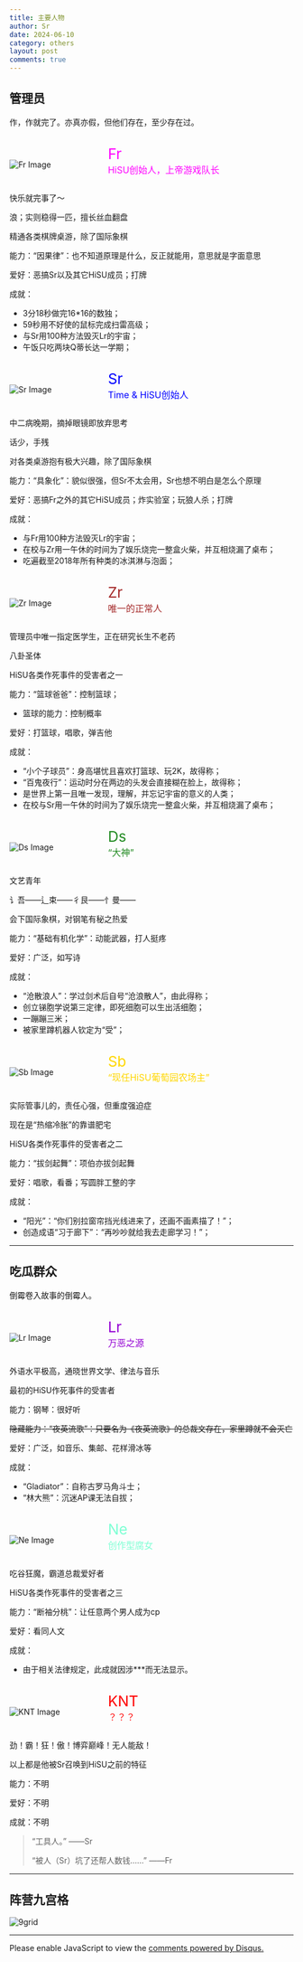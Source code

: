 ```yaml
---
title: 主要人物
author: Sr
date: 2024-06-10
category: others
layout: post
comments: true
---
```


## 管理员

作，作就完了。亦真亦假，但他们存在，至少存在过。



<div style="display: flex; align-items: center;">
    <div style="flex: 1;">
        <br>
        <img src="https://h1su.github.io/assets/Fr-128.png" alt="Fr Image">
    </div>
    <div style="flex: 2; margin-left: 10px;">
        <br>
        <span style="color: #FF00FF; font-size: 26px;">Fr</span><br>
        <span style="color: #FF00FF; font-size: 16px;">HiSU创始人，上帝游戏队长</span>
        <p></p>
    </div>
</div>

快乐就完事了～

浪；实则稳得一匹，擅长丝血翻盘

精通各类棋牌桌游，除了国际象棋

能力：“因果律”：也不知道原理是什么，反正就能用，意思就是字面意思

爱好：恶搞Sr以及其它HiSU成员；打牌

成就：

- 3分18秒做完16*16的数独；
- 59秒用不好使的鼠标完成扫雷高级；
- 与Sr用100种方法毁灭Lr的宇宙；
- 午饭只吃两块Q蒂长达一学期；



<div style="display: flex; align-items: center;">
    <div style="flex: 1;">
        <br>
        <img src="https://h1su.github.io/assets/Sr-128.png" alt="Sr Image">
    </div>
    <div style="flex: 2; margin-left: 10px;">
        <br>
        <span style="color: Blue; font-size: 26px;">Sr</span><br>
        <span style="color: Blue; font-size: 16px;">Time & HiSU创始人</span>
        <p></p>
    </div>
</div>

中二病晚期，摘掉眼镜即放弃思考

话少，手残

对各类桌游抱有极大兴趣，除了国际象棋

能力：“具象化”：貌似很强，但Sr不太会用，Sr也想不明白是怎么个原理

爱好：恶搞Fr之外的其它HiSU成员；炸实验室；玩狼人杀；打牌

成就：
- 与Fr用100种方法毁灭Lr的宇宙；
- 在校与Zr用一午休的时间为了娱乐烧完一整盒火柴，并互相烧漏了桌布；
- 吃遍截至2018年所有种类的冰淇淋与泡面；



<div style="display: flex; align-items: center;">
    <div style="flex: 1;">
        <br>
        <img src="https://h1su.github.io/assets/Zr-128.png" alt="Zr Image">
    </div>
    <div style="flex: 2; margin-left: 10px;">
        <br>
        <span style="color: Brown; font-size: 26px;">Zr</span><br>
        <span style="color: Brown; font-size: 16px;">唯一的正常人</span>
        <p></p>
    </div>
</div>

管理员中唯一指定医学生，正在研究长生不老药

八卦圣体

HiSU各类作死事件的受害者之一

能力：“篮球爸爸”：控制篮球；
  - 篮球的能力：控制概率

爱好：打篮球，唱歌，弹吉他

成就：
- “小个子球员”：身高堪忧且喜欢打篮球、玩2K，故得称；
- “百鬼夜行”：运动时分在两边的头发会直接糊在脸上，故得称；
- 是世界上第一且唯一发现，理解，并忘记宇宙的意义的人类；
- 在校与Sr用一午休的时间为了娱乐烧完一整盒火柴，并互相烧漏了桌布；



<div style="display: flex; align-items: center;">
    <div style="flex: 1;">
        <br>
        <img src="https://h1su.github.io/assets/Ds-128.png" alt="Ds Image">
    </div>
    <div style="flex: 2; margin-left: 10px;">
        <br>
        <span style="color: ForestGreen; font-size: 26px;">Ds</span><br>
        <span style="color: ForestGreen; font-size: 16px;">“大神”</span>
        <p></p>
    </div>
</div>

文艺青年

讠吾——辶束——彳艮——忄曼——

会下国际象棋，对钢笔有秘之热爱

能力：“基础有机化学”：动能武器，打人挺疼

爱好：广泛，如写诗

成就：
- “沧散浪人”：学过剑术后自号“沧浪散人”，由此得称；
- 创立锑胞学说第三定律，即死细胞可以生出活细胞；
- 一蹦蹦三米；
- 被家里蹲机器人钦定为“受”；



<div style="display: flex; align-items: center;">
    <div style="flex: 1;">
        <br>
        <img src="https://h1su.github.io/assets/Sb-128.png" alt="Sb Image">
    </div>
    <div style="flex: 2; margin-left: 10px;">
        <br>
        <span style="color: Gold; font-size: 26px;">Sb</span><br>
        <span style="color: Gold; font-size: 16px;">“现任HiSU葡萄园农场主”</span>
        <p></p>
    </div>
</div>

实际管事儿的，责任心强，但重度强迫症

现在是“热缩冷胀”的靠谱肥宅

HiSU各类作死事件的受害者之二

能力：“拔剑起舞”：项伯亦拔剑起舞

爱好：唱歌，看番；写圆胖工整的字

成就：
- “阳光”：“你们别拉窗帘挡光线进来了，还画不画素描了！”；
- 创造成语“习于廊下”：“再吵吵就给我去走廊学习！”；

---

## 吃瓜群众

倒霉卷入故事的倒霉人。



<div style="display: flex; align-items: center;">
    <div style="flex: 1;">
        <br>
        <img src="https://h1su.github.io/assets/Lr-128.png" alt="Lr Image">
    </div>
    <div style="flex: 2; margin-left: 10px;">
        <br>
        <span style="color: DarkViolet; font-size: 26px;">Lr</span><br>
        <span style="color: DarkViolet; font-size: 16px;">万恶之源</span>
        <p></p>
    </div>
</div>

外语水平极高，通晓世界文学、律法与音乐

最初的HiSU作死事件的受害者

能力：钢琴：很好听

~~隐藏能力：“夜英流歌”：只要名为《夜英流歌》的总裁文存在，家里蹲就不会灭亡~~

爱好：广泛，如音乐、集邮、花样滑冰等

成就：
- “Gladiator”：自称古罗马角斗士；
- “林大熊”：沉迷AP课无法自拔；



<div style="display: flex; align-items: center;">
    <div style="flex: 1;">
        <br>
        <img src="https://h1su.github.io/assets/Ne-128.png" alt="Ne Image">
    </div>
    <div style="flex: 2; margin-left: 10px;">
        <br>
        <span style="color: Aquamarine; font-size: 26px;">Ne</span><br>
        <span style="color: Aquamarine; font-size: 16px;">创作型腐女</span>
        <p></p>
    </div>
</div>

吃谷狂魔，霸道总裁爱好者

HiSU各类作死事件的受害者之三

能力：“断袖分桃”：让任意两个男人成为cp

爱好：看同人文

成就：
- 由于相关法律规定，此成就因涉***而无法显示。



<div style="display: flex; align-items: center;">
    <div style="flex: 1;">
        <br>
        <img src="https://h1su.github.io/assets/KNT-128.png" alt="KNT Image">
    </div>
    <div style="flex: 2; margin-left: 10px;">
        <br>
        <span style="color: #FF0000; font-size: 26px;">KNT</span><br>
        <span style="color: #FF0000; font-size: 16px;">？？？</span>
        <p></p>
    </div>
</div>

劲！霸！狂！傲！博弈巅峰！无人能敌！

以上都是他被Sr召唤到HiSU之前的特征

能力：不明

爱好：不明

成就：不明

>“工具人。” ——Sr
>
>“被人（Sr）坑了还帮人数钱……” ——Fr


---

## 阵营九宫格

![9grid](https://h1su.github.io/assets/9grid.png)

---


<div id="disqus_thread"></div>
<script>
    /**
    *  RECOMMENDED CONFIGURATION VARIABLES: EDIT AND UNCOMMENT THE SECTION BELOW TO INSERT DYNAMIC VALUES FROM YOUR PLATFORM OR CMS.
    *  LEARN WHY DEFINING THESE VARIABLES IS IMPORTANT: https://disqus.com/admin/universalcode/#configuration-variables    */
    /*
    var disqus_config = function () {
    this.page.url = PAGE_URL;  // Replace PAGE_URL with your page's canonical URL variable
    this.page.identifier = PAGE_IDENTIFIER; // Replace PAGE_IDENTIFIER with your page's unique identifier variable
    };
    */
    (function() { // DON'T EDIT BELOW THIS LINE
    var d = document, s = d.createElement('script');
    s.src = 'https://h1su.disqus.com/embed.js';
    s.setAttribute('data-timestamp', +new Date());
    (d.head || d.body).appendChild(s);
    })();
</script>
<noscript>Please enable JavaScript to view the <a href="https://disqus.com/?ref_noscript">comments powered by Disqus.</a></noscript>